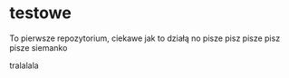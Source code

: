 # testowe
To pierwsze repozytorium, ciekawe jak to działą
no pisze pisz pisze pisz pisze
siemanko

tralalala
